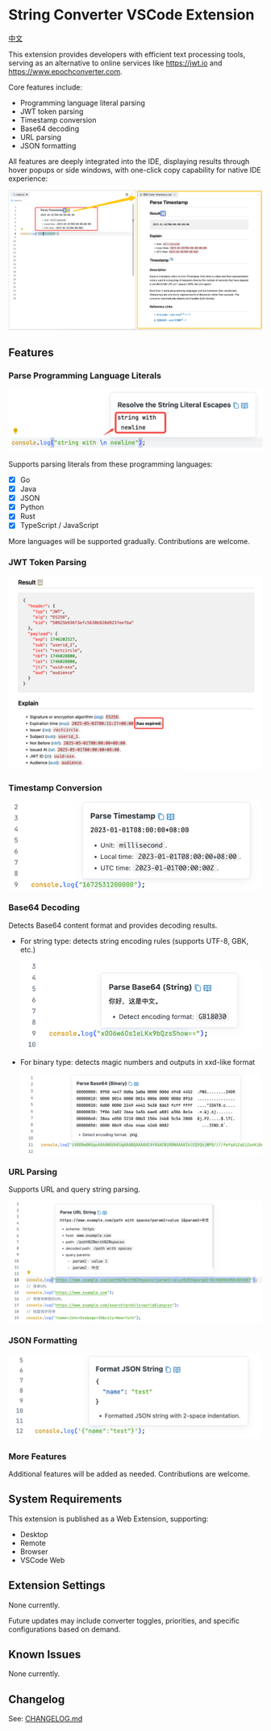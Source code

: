# String Converter VSCode Extension

[中文](./README_zh-CN.md)

This extension provides developers with efficient text processing tools, serving as an alternative to online services like https://jwt.io and https://www.epochconverter.com.

Core features include:

- Programming language literal parsing
- JWT token parsing
- Timestamp conversion
- Base64 decoding
- URL parsing
- JSON formatting

All features are deeply integrated into the IDE, displaying results through hover popups or side windows, with one-click copy capability for native IDE experience:

![demo](images/str-conv-demo.png)

## Features

### Parse Programming Language Literals

![parse-lang-literal](images/str-conv-lang-literal.png)

Supports parsing literals from these programming languages:

- [x] Go
- [x] Java
- [x] JSON
- [x] Python
- [x] Rust
- [x] TypeScript / JavaScript

More languages will be supported gradually. Contributions are welcome.

### JWT Token Parsing

![parse-jwt](images/str-conv-parse-jwt.png)

### Timestamp Conversion

![parse-timestamp](images/str-conv-parse-timestamp.png)

### Base64 Decoding

Detects Base64 content format and provides decoding results.

- For string type: detects string encoding rules (supports UTF-8, GBK, etc.)

    ![base64-string](images/str-conv-parse-base64-string.png)

- For binary type: detects magic numbers and outputs in xxd-like format

   ![base64-binary](images/str-conv-parse-base64-binary.png)

### URL Parsing

Supports URL and query string parsing.

![parse-url](images/str-conv-parse-url.png)

### JSON Formatting

![json-format](images/str-conv-json-format.png)

### More Features

Additional features will be added as needed. Contributions are welcome.

## System Requirements

This extension is published as a Web Extension, supporting:
- Desktop
- Remote
- Browser
- VSCode Web

## Extension Settings

None currently.

Future updates may include converter toggles, priorities, and specific configurations based on demand.

## Known Issues

None currently.

## Changelog

See: [CHANGELOG.md](CHANGELOG.md)